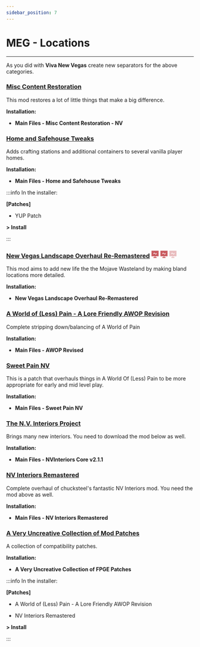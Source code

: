 ```yaml
---
sidebar_position: 7
---
```


# MEG - Locations

---

As you did with **Viva New Vegas** create new separators for the above categories.

### [Misc Content Restoration](https://www.nexusmods.com/newvegas/mods/81530)

This mod restores a lot of little things that make a big difference.

**Installation:**

- **Main Files - Misc Content Restoration - NV**


### [Home and Safehouse Tweaks](https://www.nexusmods.com/newvegas/mods/74391)

Adds crafting stations and additional containers to several vanilla player homes.

**Installation:**

- **Main Files - Home and Safehouse Tweaks**

:::info In the installer:

**[Patches]**

- YUP Patch

**> Install**

:::


### [New Vegas Landscape Overhaul Re-Remastered](https://www.nexusmods.com/newvegas/mods/74218) ![](../static/img/Performance.png) ![](../static/img/Performance.png) ![](../static/img/PerformanceFaded.png)

This mod aims to add new life the the Mojave Wasteland by making bland locations more detailed.

**Installation:**

- **New Vegas Landscape Overhaul Re-Remastered**


### [A World of (Less) Pain - A Lore Friendly AWOP Revision](https://www.nexusmods.com/newvegas/mods/71139)

Complete stripping down/balancing of A World of Pain

**Installation:**

- **Main Files - AWOP Revised**


### [Sweet Pain NV](https://www.nexusmods.com/newvegas/mods/81523)

This is a patch that overhauls things in A World Of (Less) Pain to be more appropriate for early and mid level play.

**Installation:**

- **Main Files - Sweet Pain NV**


### [The N.V. Interiors Project](https://www.nexusmods.com/newvegas/mods/43534)

Brings many new interiors. You need to download the mod below as well.

**Installation:**

- **Main Files - NVInteriors Core v2.1.1**


### [NV Interiors Remastered](https://www.nexusmods.com/newvegas/mods/71228)

Complete overhaul of chucksteel's fantastic NV Interiors mod. You need the mod above as well.

**Installation:**

- **Main Files - NV Interiors Remastered**


### [A Very Uncreative Collection of Mod Patches](https://www.nexusmods.com/newvegas/mods/78465)

A collection of compatibility patches.

**Installation:**

- **A Very Uncreative Collection of FPGE Patches**

:::info In the installer:

**[Patches]**

- A World of (Less) Pain - A Lore Friendly AWOP Revision

- NV Interiors Remastered

**> Install**

:::